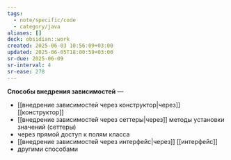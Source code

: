 ```yaml
---
tags:
  - note/specific/code
  - category/java
aliases: []
deck: obsidian::work
created: 2025-06-03 10:56:09+03:00
updated: 2025-06-05T18:00:59+03:00
sr-due: 2025-06-09
sr-interval: 4
sr-ease: 278
---
```


**Способы внедрения зависимостей**
—
- [[внедрение зависимостей через конструктор|через]] [[конструктор]]
- [[внедрение зависимостей через сеттеры|через]] методы установки значений (сеттеры)
- через прямой доступ к полям класса
- [[внедрение зависимостей через интерфейс|через]] [[интерфейс]]
- другими способами
